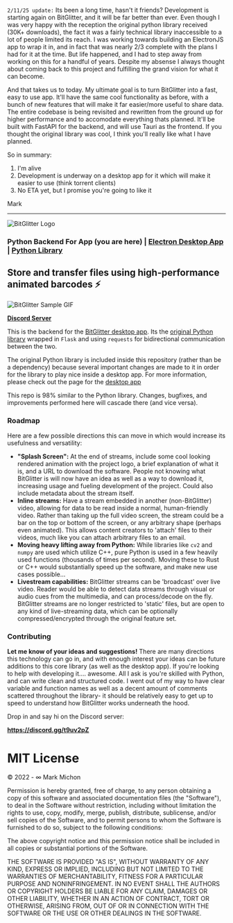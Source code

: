 `2/11/25 update:` Its been a long time, hasn't it friends?  Development is starting again on BitGlitter, and it will be far better than ever.  Even though I was very happy with the reception the original python library received (30K+ downloads), the fact it was a fairly technical library inaccessible to a lot of people limited its reach.  I was working towards building an ElectronJS app to wrap it in, and in fact that was nearly 2/3 complete with the plans I had for it at the time.  But life happened, and I had to step away from working on this for a handful of years.  Despite my absense I always thought about coming back to this project and fulfilling the grand vision for what it can become.

And that takes us to today.  My ultimate goal is to turn BitGlitter into a fast, easy to use app.  It'll have the same cool functionality as before, with a bunch of new features that will make it far easier/more useful to share data.  The entire codebase is being revisited and rewritten from the ground up for higher performance and to accomodate everything thats planned.  It'll be built with FastAPI for the backend, and will use Tauri as the frontend.  If you thought the original library was cool, I think you'll really like what I have planned.  

So in summary:

1) I'm alive
2) Development is underway on a desktop app for it which will make it easier to use (think torrent clients)
3) No ETA yet, but I promise you're going to like it

Mark

___

![BitGlitter Logo](https://i.imgur.com/pX8b4Dy.png)

### Python Backend For App (you are here) | [Electron Desktop App](https://github.com/MarkMichon1/BitGlitter) | [Python Library](https://github.com/MarkMichon1/BitGlitter-Python)

## Store and transfer files using high-performance animated barcodes ⚡

![BitGlitter Sample GIF](https://i.imgur.com/lPFR5kA.gif) 

**[Discord Server](https://discord.gg/t9uv2pZ)** 

This is the backend for the [BitGlitter desktop app](https://github.com/MarkMichon1/BitGlitter).  Its the 
[original Python library](https://github.com/MarkMichon1/BitGlitter-Python) wrapped in `Flask` and using `requests`
for bidirectional communication between the two.

The original Python library is included inside this repository (rather than be a dependency) because several 
important changes are made to it in order for the library to play nice inside a desktop app.  For more information,
please check out the page for the [desktop app](https://github.com/MarkMichon1/BitGlitter)

This repo is 98% similar to the Python library.  Changes, bugfixes, and improvements performed here will cascade there
(and vice versa).

### Roadmap

Here are a few possible directions this can move in which would increase its usefulness and versatility:
- **"Splash Screen":** At the end of streams, include some cool looking rendered animation with the project logo, a
  brief explanation of what it is, and a URL to download the software.  People not knowing what BitGlitter is will now
  have an idea as well as a way to download it, increasing usage and fueling development of the project.  Could also
  include metadata about the stream itself.
- **Inline streams:** Have a stream embedded in another (non-BitGlitter) video, allowing for data to be read inside
  a normal, human-friendly video.  Rather than taking up the full video screen, the stream could be a bar on the top or
  bottom of the screen, or any arbitrary shape (perhaps even animated).  This allows content creators to 'attach' files
  to their videos, much like you can attach arbitrary files to an email.
- **Moving heavy lifting away from Python:** While libraries like `cv2` and `numpy` are used which utilize C++, pure
  Python is used in a few heavily used functions (thousands of times per second).  Moving these to Rust or C++ would
  substantially speed up the software, and make new use cases possible...
- **Livestream capabilities:** BitGlitter streams can be 'broadcast' over live video.  Reader would be able to detect
  data streams through visual or audio cues from the multimedia, and can process/decode on the fly.  BitGlitter streams
  are no longer restricted to 'static' files, but are open to any kind of live-streaming data, which can be optionally
  compressed/encrypted through the original feature set.

### Contributing

**Let me know of your ideas and suggestions!**  There are many directions this technology can go in, and with enough interest
your ideas can be future additions to this core library (as well as the desktop app).  If you're looking to help with
developing it.... awesome.  All I ask is you're skilled with Python, and can write clean and structured code.  I went
out of my way to have clear variable and function names as well as a decent amount of comments scattered throughout the
library- it should be relatively easy to get up to speed to understand how BitGlitter works underneath the hood.

Drop in and say hi on the Discord server:

**https://discord.gg/t9uv2pZ**

# MIT License

© 2022 - ∞ Mark Michon

Permission is hereby granted, free of charge, to any person obtaining a copy of this software and associated documentation files (the "Software"), to deal in the Software without restriction, including without limitation the rights to use, copy, modify, merge, publish, distribute, sublicense, and/or sell copies of the Software, and to permit persons to whom the Software is furnished to do so, subject to the following conditions:

The above copyright notice and this permission notice shall be included in all copies or substantial portions of the Software.

THE SOFTWARE IS PROVIDED "AS IS", WITHOUT WARRANTY OF ANY KIND, EXPRESS OR IMPLIED, INCLUDING BUT NOT LIMITED TO THE WARRANTIES OF MERCHANTABILITY, FITNESS FOR A PARTICULAR PURPOSE AND NONINFRINGEMENT. IN NO EVENT SHALL THE AUTHORS OR COPYRIGHT HOLDERS BE LIABLE FOR ANY CLAIM, DAMAGES OR OTHER LIABILITY, WHETHER IN AN ACTION OF CONTRACT, TORT OR OTHERWISE, ARISING FROM, OUT OF OR IN CONNECTION WITH THE SOFTWARE OR THE USE OR OTHER DEALINGS IN THE SOFTWARE.
